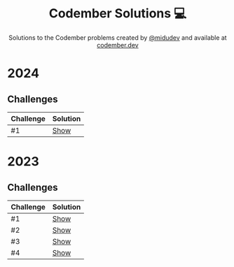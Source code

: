 <div align="center">

# Codember Solutions :computer:

Solutions to the Codember problems created by [@midudev](https://github.com/midudev/) and available at [codember.dev](https://codember.dev/)

</div>

# 2024

## Challenges

| Challenge | Solution                                           |
|-----------|----------------------------------------------------|
| #1        | [Show](src/main/java/dev/asjordi/solutions24/ch01) |

# 2023

## Challenges

| Challenge | Solution                                                            |
|-----------|---------------------------------------------------------------------|
| #1        | [Show](src/main/java/dev/asjordi/solutions23/ch01/Challenge01.java)   |
| #2        | [Show](src/main/java/dev/asjordi/solutions23/ch02/MiniCompiler.java)  |
| #3        | [Show](src/main/java/dev/asjordi/solutions23/ch03/SpyEncryption.java) |
| #4        | [Show](src/main/java/dev/asjordi/solutions23/ch04/FileSystem.java)    |
